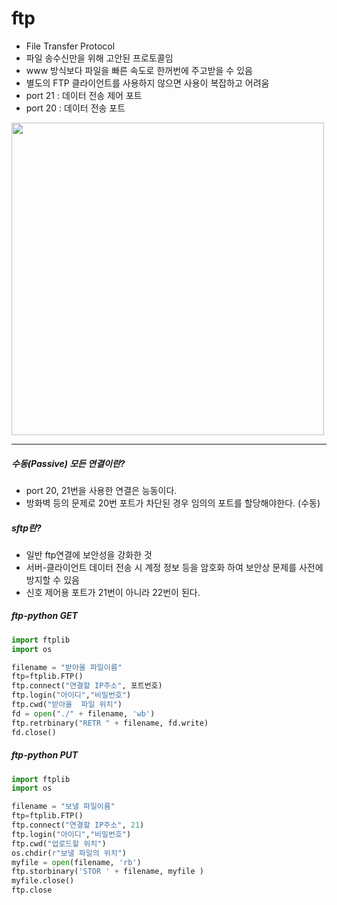# ftp

- File Transfer Protocol
- 파일 송수신만을 위해 고안된 프로토콜임
- www 방식보다 파일을 빠른 속도로 한꺼번에 주고받을 수 있음
- 별도의 FTP 클라이언트를 사용하지 않으면 사용이 복잡하고 어려움
- port 21 : 데이터 전송 제어 포트
- port 20 : 데이터 전송 포트

<img src="https://user-images.githubusercontent.com/24339310/121443769-1736aa00-c9c9-11eb-8b9d-872a93fb9eb2.PNG" width="500">

<hr>

##### 수동(Passive) 모든 연결이란?

- port 20, 21번을 사용한 연결은 능동이다.
- 방화벽 등의 문제로 20번 포트가 차단된 경우 임의의 포트를 할당해야한다. (수동)



##### sftp란?

- 일반 ftp연결에 보안성을 강화한 것
- 서버-클라이언트 데이터 전송 시 계정 정보 등을 암호화 하여 보안상 문제를 사전에 방지할 수 있음
- 신호 제어용 포트가 21번이 아니라 22번이 된다.



##### ftp-python GET

```python
import ftplib
import os

filename = "받아올 파일이름"
ftp=ftplib.FTP()
ftp.connect("연결할 IP주소", 포트번호)
ftp.login("아이디","비밀번호")
ftp.cwd("받아올  파일 위치")
fd = open("./" + filename, 'wb')
ftp.retrbinary("RETR " + filename, fd.write)
fd.close()
```

##### ftp-python PUT

```python
import ftplib
import os

filename = "보낼 파일이름"
ftp=ftplib.FTP()
ftp.connect("연결할 IP주소", 21)
ftp.login("아이디","비밀번호")
ftp.cwd("업로드할 위치")
os.chdir(r"보낼 파일의 위치")
myfile = open(filename, 'rb')
ftp.storbinary('STOR ' + filename, myfile )
myfile.close()
ftp.close
```

